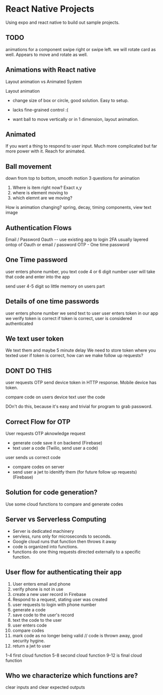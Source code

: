 # React Native Projects

Using expo and react native to build out sample projects.

## TODO

animations for a component
swipe right or swipe left.
we will rotate card as well. Appears to move and rotate as well.

## Animations with React native

Layout animation vs Animated System

Layout animation

- change size of box or circle, good solution. Easy to setup.

- lacks fine-grained control :(

- want ball to move vertically or in 1 dimension, layout animation.

## Animated

If you want a thing to respond to user input. Much more complicated but far more power with it. Reach for animated.

## Ball movement

down from top to bottom, smooth motion
3 questions for animation

1. Where is item right now? Exact x,y
2. where is element moving to
3. which elemnt are we moving?

How is animation changing? spring, decay, timing
components, view text image

## Authentication Flows

Email / Password
Oauth -- use existing app to login
2FA usually layered ontop of Oauth or email / password
OTP - One time password

## One Time password

user enters phone number, you text code
4 or 6 digit number
user will take that code and enter into the app

send user 4-5 digit
so little memory on users part

## Details of one time passwords

user enters phone number
we send text to user
user enters token in our app
we verify token is correct
if token is correct, user is considered authenticated

## We text user token

We text them and maybe 5 minute delay
We need to store token where you texted user
if token is correct, how can we make follow up requests?

## DONT DO THIS

user requests OTP
send device token in HTTP response. Mobile device has token.

compare code on users device
text user the code

DOn't do this, because it's easy and trivial for program to grab password.

## Correct Flow for OTP

User requests OTP
aknowledge request

- generate code save it on backend (Firebase)
- text user a code (Twilio, send user a code)

user sends us correct code

- compare codes on server
- send user a jwt to idenitfy them (for future follow up requests) (Firebase)

## Solution for code generation?

Use some cloud functions to compare and generate codes

## Server vs Serverless Computing

- Server is dedicated machinery
- servless, runs only for microseconds to seconds.
- Google cloud runs that function then throws it away
- code is organized into functions.
- functions do one thing requests directed externally to a specific function.

## User flow for authenticating their app

1. User enters email and phone
2. verify phone is not in use
3. create a new user record in Firebase
4. Respond to a request, stating user was created
5. user requests to login with phone number
6. generate a code
7. save code to the user's record
8. text the code to the user
9. user enters code
10. compare codes
11. mark code as no longer being valid // code is thrown away, good security hygine.
12. return a jwt to user

1-4 first cloud function
5-8 second cloud function
9-12 is final cloud function

## Who we characterize which functions are?

clear inputs and clear expected outputs
